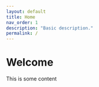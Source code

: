 ```yaml
---
layout: default
title: Home
nav_order: 1
description: "Basic description."
permalink: /
---
```


# Welcome
This is some content